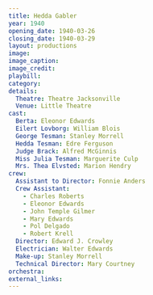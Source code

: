 ```yaml
---
title: Hedda Gabler
year: 1940
opening_date: 1940-03-26
closing_date: 1940-03-29
layout: productions
image:
image_caption:
image_credit:
playbill: 
category: 
details:
  Theatre: Theatre Jacksonville
  Venue: Little Theatre
cast:
  Berta: Eleonor Edwards
  Eilert Lovborg: William Blois
  George Tesman: Stanley Morrell
  Hedda Tesman: Edre Ferguson
  Judge Brack: Alfred McGinnis
  Miss Julia Tesman: Marguerite Culp
  Mrs. Thea Elvsted: Marion Hendry
crew:
  Assistant to Director: Fonnie Anders
  Crew Assistant:
    - Charles Roberts
    - Eleonor Edwards
    - John Temple Gilmer
    - Mary Edwards
    - Pol Delgado
    - Robert Krell
  Director: Edward J. Crowley
  Electrician: Walter Edwards
  Make-up: Stanley Morrell
  Technical Director: Mary Courtney
orchestra:
external_links:
---
```


